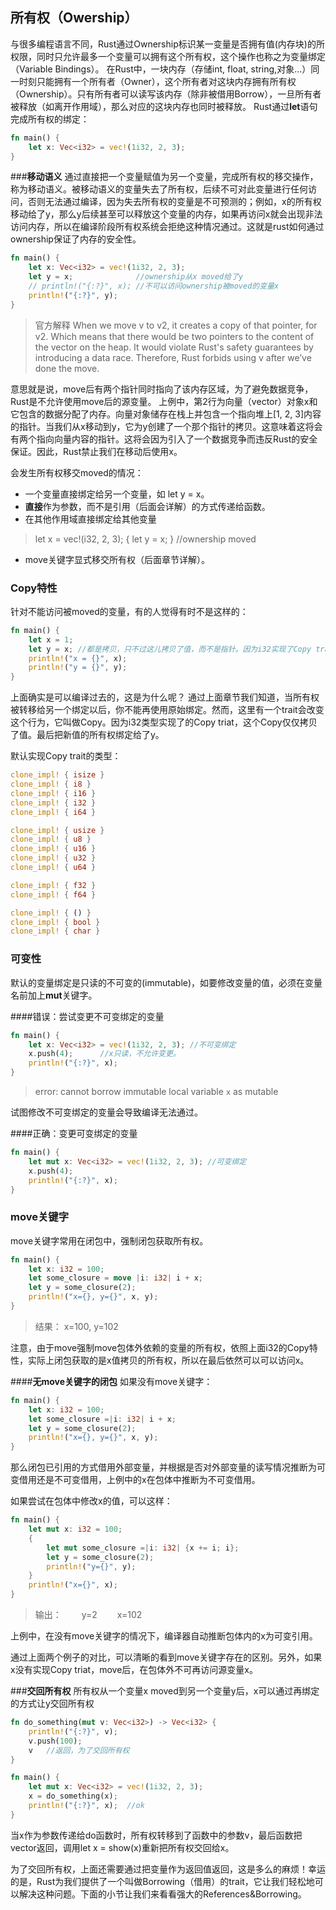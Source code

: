 **所有权（Owership）**
-------------

与很多编程语言不同，Rust通过Ownership标识某一变量是否拥有值(内存块)的所权限，同时只允许最多一个变量可以拥有这个所有权，这个操作也称之为变量绑定（Variable Bindings）。
在Rust中，一块内存（存储int, float, string,对象...）同一时刻只能拥有一个所有者（Owner），这个所有者对这块内存拥有所有权（Ownership）。只有所有者可以读写该内存（除非被借用Borrow），一旦所有者被释放（如离开作用域），那么对应的这块内存也同时被释放。
Rust通过**let**语句完成所有权的绑定：
```rust
fn main() {
	let x: Vec<i32> = vec!(1i32, 2, 3);
}
```
###**移动语义**
通过直接把一个变量赋值为另一个变量，完成所有权的移交操作，称为移动语义。被移动语义的变量失去了所有权，后续不可对此变量进行任何访问，否则无法通过编译，因为失去所有权的变量是不可预测的；例如，x的所有权移动给了y，那么y后续甚至可以释放这个变量的内存，如果再访问x就会出现非法访问内存，所以在编译阶段所有权系统会拒绝这种情况通过。这就是rust如何通过ownership保证了内存的安全性。
```rust
fn main() {
	let x: Vec<i32> = vec!(1i32, 2, 3);
	let y = x;              //ownership从x moved给了y
	// println!("{:?}", x); //不可以访问ownership被moved的变量x
	println!("{:?}", y);
}
```
>官方解释
>When we move v to v2, it creates a copy of that pointer, for v2. Which means that there would be two pointers to the content of the vector on the heap. It would violate Rust's safety guarantees by introducing a data race. Therefore, Rust forbids using v after we’ve done the move.

意思就是说，move后有两个指针同时指向了该内存区域，为了避免数据竞争，Rust是不允许使用move后的源变量。
上例中，第2行为向量（vector）对象x和它包含的数据分配了内存。向量对象储存在栈上并包含一个指向堆上[1, 2, 3]内容的指针。当我们从x移动到y，它为y创建了一个那个指针的拷贝。这意味着这将会有两个指向向量内容的指针。这将会因为引入了一个数据竞争而违反Rust的安全保证。因此，Rust禁止我们在移动后使用x。

会发生所有权移交moved的情况：

- 一个变量直接绑定给另一个变量，如 let y = x。
- **直接**作为参数，而不是引用（后面会详解）的方式传递给函数。
- 在其他作用域直接绑定给其他变量
>	let x = vec!(i32, 2, 3);
>	{ let y = x;  }       //ownership moved

- move关键字显式移交所有权（后面章节详解）。

### **Copy特性**
针对不能访问被moved的变量，有的人觉得有时不是这样的：
```rust
fn main() {
	let x = 1;
	let y = x; //都是拷贝，只不过这儿拷贝了值，而不是指针。因为i32实现了Copy trait
	println!("x = {}", x);
	println!("y = {}", y);
}
```
上面确实是可以编译过去的，这是为什么呢？
通过上面章节我们知道，当所有权被转移给另一个绑定以后，你不能再使用原始绑定。然而，这里有一个trait会改变这个行为，它叫做Copy。因为i32类型实现了的Copy triat，这个Copy仅仅拷贝了值。最后把新值的所有权绑定给了y。

默认实现Copy trait的类型：
```rust
clone_impl! { isize }
clone_impl! { i8 }
clone_impl! { i16 }
clone_impl! { i32 }
clone_impl! { i64 }

clone_impl! { usize }
clone_impl! { u8 }
clone_impl! { u16 }
clone_impl! { u32 }
clone_impl! { u64 }

clone_impl! { f32 }
clone_impl! { f64 }

clone_impl! { () }
clone_impl! { bool }
clone_impl! { char }
```

### **可变性**
默认的变量绑定是只读的不可变的(immutable)，如要修改变量的值，必须在变量名前加上**mut**关键字。

####错误：尝试变更不可变绑定的变量
```rust
fn main() {
	let x: Vec<i32> = vec!(1i32, 2, 3); //不可变绑定
	x.push(4);      //x只读，不允许变更。
	println!("{:?}", x); 
}
```
>error: cannot borrow immutable local variable `x` as mutable

试图修改不可变绑定的变量会导致编译无法通过。

####正确：变更可变绑定的变量
```rust
fn main() {
	let mut x: Vec<i32> = vec!(1i32, 2, 3); //可变绑定
	x.push(4);
	println!("{:?}", x); 
}
```

### **move关键字**
move关键字常用在闭包中，强制闭包获取所有权。
```rust
fn main() {
	let x: i32 = 100;
	let some_closure = move |i: i32| i + x;
	let y = some_closure(2);
	println!("x={}, y={}", x, y);
}
```
>结果： x=100, y=102

注意，由于move强制move包体外依赖的变量的所有权，依照上面i32的Copy特性，实际上闭包获取的是x值拷贝的所有权，所以在最后依然可以可以访问x。

####**无move关键字的闭包**
如果没有move关键字：
```rust
fn main() {
	let x: i32 = 100;
	let some_closure =|i: i32| i + x;
	let y = some_closure(2);
	println!("x={}, y={}", x, y);
}
```
那么闭包已引用的方式借用外部变量，并根据是否对外部变量的读写情况推断为可变借用还是不可变借用，上例中的x在包体中推断为不可变借用。

如果尝试在包体中修改x的值，可以这样：
```rust
fn main() {
	let mut x: i32 = 100;
	{
		let mut some_closure =|i: i32| {x += i; i};
		let y = some_closure(2);
		println!("y={}", y);
	}
	println!("x={}", x);
}
```
> 输出：
> 　　y=2
> 　　x=102

上例中，在没有move关键字的情况下，编译器自动推断包体内的x为可变引用。

通过上面两个例子的对比，可以清晰的看到move关键字存在的区别。另外，如果x没有实现Copy triat，move后，在包体外不可再访问源变量x。

###**交回所有权**
所有权从一个变量x  moved到另一个变量y后，x可以通过再绑定的方式让y交回所有权
```rust
fn do_something(mut v: Vec<i32>) -> Vec<i32> {
	println!("{:?}", v);
	v.push(100);
	v   //返回，为了交回所有权
}

fn main() {
	let mut x: Vec<i32> = vec!(1i32, 2, 3);
	x = do_something(x);
	println!("{:?}", x);  //ok
}
```
当x作为参数传递给do函数时，所有权转移到了函数中的参数v，最后函数把vector返回，调用let x = show(x)重新把所有权交回给x。

为了交回所有权，上面还需要通过把变量作为返回值返回，这是多么的麻烦！幸运的是，Rust为我们提供了一个叫做Borrowing（借用）的trait，它让我们轻松地可以解决这种问题。下面的小节让我们来看看强大的References&Borrowing。
